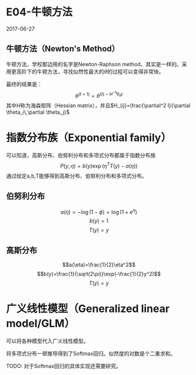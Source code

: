 E04-牛顿方法
====

2017-06-27

牛顿方法（Newton's Method）
----

牛顿方法，学校那边用的名字是Newton-Raphson method，其实是一样的。采用更高阶下的牛顿方法，寻找似然性最大的$\theta$的过程可以变得非常快。

最终的结果是：
$$\theta^{\left(t+1\right)}=\theta^{\left(t\right)-H^{-1}\nabla_{\theta}l}$$
其中$H$称为海森矩阵（Hessian matrix），并且$H_{ij}=\frac{\partial^2 l}{\partial \theta_i\,\partial \theta_j}$

指数分布族（Exponential family）
====
可以知道，高斯分布、伯努利分布和多项式分布都属于指数分布族
$$ P(y;\eta) = b(y)\exp(\eta^T T(y)-a(\eta)) $$
通过给定a,b,T能够得到高斯分布、伯努利分布和多项式分布。

伯努利分布
----

$$a(\eta)=-\log(1-\phi)=\log(1+e^\eta)$$
$$b(y)=1$$
$$T(y)=y$$

高斯分布
----

$$a(\eta)=\frac{1}{2}\eta^2$$
$$b(y)=\frac{1}{\sqrt(2\pi)}\exp(-\frac{1}{2}y^2)$$
$$T(y)=y$$

广义线性模型（Generalized linear model/GLM）
====

可以将各种模型代入广义线性模型。

将多项式分布一顿推导得到了Softmax回归。似然度的对数是个二重求和。

TODO: 对于Softmax回归的具体实现还需要研究。
